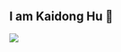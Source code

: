 ## I am Kaidong Hu 👋

![](https://wakatime.com/share/@868b96f2-a347-41ef-b38c-e311088edc60/2a932a28-e0fa-449b-b28e-9a60caf7201c.svg)

<!--
**hukaidong/hukaidong** is a ✨ _special_ ✨ repository because its `README.md` (this file) appears on your GitHub profile.

Here are some ideas to get you started:

- 🔭 I’m currently working on ...
- 🌱 I’m currently learning ...
- 👯 I’m looking to collaborate on ...
- 🤔 I’m looking for help with ...
- 💬 Ask me about ...
- 📫 How to reach me: ...
- 😄 Pronouns: ...
- ⚡ Fun fact: ...
-->
